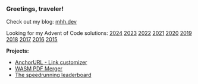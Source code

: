 ### Greetings, traveler!

Check out my blog: [mhh.dev](https://mhh.dev/)

Looking for my Advent of Code solutions: [2024](https://github.com/HHMagnus/AdventOfCode2024) [2023](https://github.com/HHMagnus/AdventOfCode2023) [2022](https://github.com/HHMagnus/AdventOfCode2022) [2021](https://github.com/HHMagnus/AdventOfCode2021) [2020](https://github.com/HHMagnus/AdventOfCode2020) [2019](https://github.com/HHMagnus/AdventOfCode2019) [2018](https://github.com/HHMagnus/AdventOfCode2018) [2017](https://github.com/HHMagnus/AdventOfCode2017) [2016](https://github.com/HHMagnus/AdventOfCode2016) [2015](https://github.com/HHMagnus/AdventOfCode2015)

**Projects:**
- [AnchorURL - Link customizer](https://anchorurl.com)
- [WASM PDF Merger](https://hhmagnus.github.io/PDFMerge/)
- [The speedrunning leaderboard](https://hhmagnus.github.io/WFBoard/game.html?game=wf)
